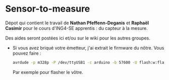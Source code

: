 # Sensor-to-measure

Dépot qui contient le travail de **Nathan Pfeffenn-Deganis** et **Raphaël Casimir** pour le cours d'ING4-SE apprentis : du capteur à la mesure.

Des aides seront postées ici et/ou sur le wiki pour les autres groupes.

* Si vous avez briqué votre émetteur, j'ai extrait le firmware du nôtre. Vous pouvez faire :
	```bash
	avrdude -p m328p -P /dev/ttyUSB1 -c arduino -b 57600 -U flash:w:flash_hck.bin
	```
	Par exemple pour flasher le vôtre.